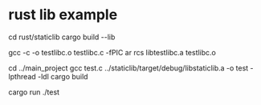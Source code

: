 # rust lib example

cd rust/staticlib
cargo build --lib

gcc -c -o testlibc.o testlibc.c -fPIC
ar rcs libtestlibc.a testlibc.o

cd ../main_project
gcc test.c ../staticlib/target/debug/libstaticlib.a -o test -lpthread -ldl
cargo build

cargo run
./test
